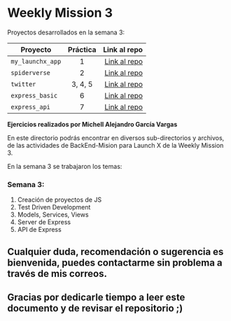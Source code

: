 # Weekly Mission 3

Proyectos desarrollados en la semana 3:

| Proyecto | Práctica | Link al repo |
| ------------- |:-------------:| -----:|
|`my_launchx_app`|1|[Link al repo](https://github.com/AleGV258/playbook/tree/main/weekly_mission_3/my_launchx_app)|
|`spiderverse`|2|[Link al repo](https://github.com/AleGV258/playbook/tree/main/weekly_mission_3/spiderverse)|
|`twitter`|3, 4, 5|[Link al repo](https://github.com/AleGV258/playbook/tree/main/weekly_mission_3/twitter)|
|`express_basic`|6|[Link al repo](https://github.com/AleGV258/playbook/tree/main/weekly_mission_3/express_basic)|
|`express_api`|7|[Link al repo](https://github.com/AleGV258/playbook/tree/main/weekly_mission_3/express_api)|

**Ejercicios realizados por Michell Alejandro García Vargas**

En este directorio podrás encontrar en diversos sub-directorios y archivos, de las actividades de BackEnd-Mision para Launch X de la Weekly Mission 3.

En la semana 3 se trabajaron los temas:

### Semana 3:
1. Creación de proyectos de JS
2. Test Driven Development
3. Models, Services, Views
4. Server de Express
5. API de Express

## Cualquier duda, recomendación o sugerencia es bienvenida, puedes contactarme sin problema a través de mis correos.

## Gracias por dedicarle tiempo a leer este documento y de revisar el repositorio ;)
